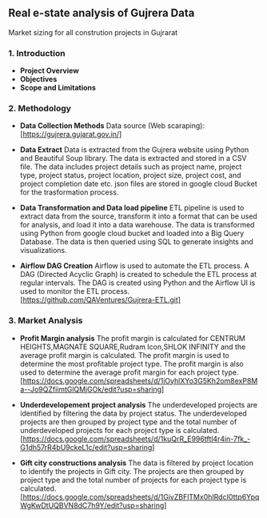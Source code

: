 
## Real e-state analysis of Gujrera Data
Market sizing for all constrution projects in Gujrarat

### 1. Introduction
- **Project Overview**
- **Objectives**
- **Scope and Limitations**

### 2. Methodology
- **Data Collection Methods**
    Data source (Web scaraping): [https://gujrera.gujarat.gov.in/]

- **Data Extract**
    Data is extracted from the Gujrera website using Python and Beautiful Soup library. The data is extracted  and stored in a CSV file. The data includes project details such as project name, project type, project status, project location, project size, project cost, and project completion date etc. json files are stored in google cloud Bucket for the trasformation process.

- **Data Transformation and Data load pipeline**
    ETL pipeline is used to extract data from the source, transform it into a format that can be used for analysis, and load it into a data warehouse. The data is transformed using Python from google cloud bucket and loaded into a Big Query Database. The data is then queried using SQL to generate insights and visualizations.
    

- **Airflow DAG Creation**
    Airflow is used to automate the ETL process. A DAG (Directed Acyclic Graph) is created to schedule the ETL process at regular intervals. The DAG is created using Python and the Airflow UI is used to monitor the ETL process.
    [https://github.com/QAVentures/Gujrera-ETL.git]


### 3. Market Analysis

- **Profit Margin analysis**
     The profit margin is calculated for CENTRUM HEIGHTS,MAGNATE SQUARE,Rudram Icon,SHLOK INFINITY and the average profit margin is calculated. The profit margin is used to determine the most profitable project type. The profit margin is also used to determine the average profit margin for each project type.
    [https://docs.google.com/spreadsheets/d/1iOyhlXYo3G5Kh2om8exP8Ma--Jo9QZfiimtGlQMjGOk/edit?usp=sharing]


- **Underdevelopement project analysis**
    The underdeveloped projects are identified by filtering the data by project status. The underdeveloped projects are then grouped by project type and the total number of underdeveloped projects for each project type is calculated.
    [https://docs.google.com/spreadsheets/d/1kuQrR_E996tftl4r4in-7fk_-G1dh57rR4bU9ckeL1c/edit?usp=sharing]

- **Gift city constructions analysis**
    The data is filtered by project location to identify the projects in Gift city. The projects are then grouped by project type and the total number of projects for each project type is calculated.
    [https://docs.google.com/spreadsheets/d/1GivZBFlTMx0hIRdcI0ttp6YpqWgKwDtUQBVN8dC7h9Y/edit?usp=sharing]

    



